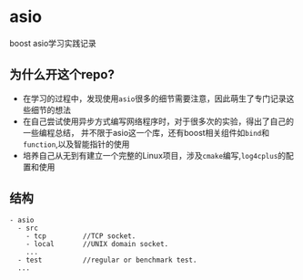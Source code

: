 # asio
boost asio学习实践记录

## 为什么开这个repo?
- 在学习的过程中，发现使用`asio`很多的细节需要注意，因此萌生了专门记录这些细节的想法
- 在自己尝试使用异步方式编写网络程序时，对于很多次的实验，得出了自己的一些编程总结，
并不限于asio这一个库，还有boost相关组件如`bind`和`function`,以及智能指针的使用
- 培养自己从无到有建立一个完整的Linux项目，涉及`cmake`编写,`log4cplus`的配置和使用

## 结构

```
- asio
  - src
    - tcp         //TCP socket.
    - local       //UNIX domain socket.
    ...
  - test          //regular or benchmark test.
  ...
```

